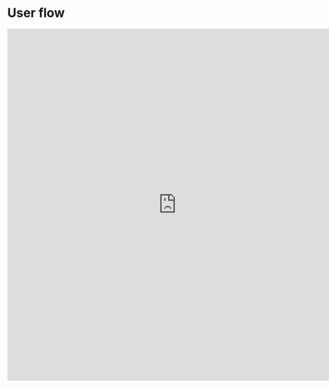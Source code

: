 # User flow


<iframe width="768" height="800" src="https://miro.com/app/live-embed/uXjVK7WG9Dw=/?moveToViewport=-6347,-1015,9538,4354&embedId=424691014612" frameborder="0" scrolling="no" allow="fullscreen; clipboard-read; clipboard-write" allowfullscreen></iframe>

